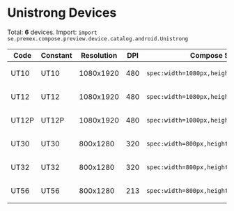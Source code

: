 # Unistrong Devices

Total: **6** devices. Import: `import se.premex.compose.preview.device.catalog.android.Unistrong`

| Code | Constant | Resolution | DPI | Compose Spec | Preview Usage |
|------|----------|------------|-----|-------------|---------------|
| UT10 | UT10 | 1080x1920 | 480 | `spec:width=1080px,height=1920px,dpi=480` | `@Preview(device = Unistrong.UT10)` |
| UT12 | UT12 | 1080x1920 | 480 | `spec:width=1080px,height=1920px,dpi=480` | `@Preview(device = Unistrong.UT12)` |
| UT12P | UT12P | 1080x1920 | 480 | `spec:width=1080px,height=1920px,dpi=480` | `@Preview(device = Unistrong.UT12P)` |
| UT30 | UT30 | 800x1280 | 320 | `spec:width=800px,height=1280px,dpi=320` | `@Preview(device = Unistrong.UT30)` |
| UT32 | UT32 | 800x1280 | 320 | `spec:width=800px,height=1280px,dpi=320` | `@Preview(device = Unistrong.UT32)` |
| UT56 | UT56 | 800x1280 | 213 | `spec:width=800px,height=1280px,dpi=213` | `@Preview(device = Unistrong.UT56)` |

<!-- Generated automatically. Do not edit manually. -->
